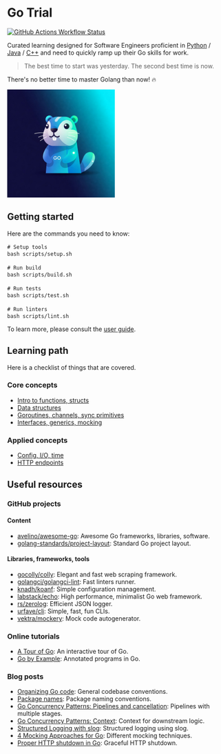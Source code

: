 # Go Trial

[![GitHub Actions Workflow Status](https://img.shields.io/github/actions/workflow/status/huangsam/go-trial/ci.yml)](https://github.com/huangsam/go-trial/actions)

Curated learning designed for Software Engineers proficient in [Python] / [Java] / [C++]
and need to quickly ramp up their Go skills for work.

> The best time to start was yesterday. The second best time is now.

There's no better time to master Golang than now! 🔥

<img src="images/gopher.jpeg" alt="Gopher" width="250px" />

## Getting started

Here are the commands you need to know:

```shell
# Setup tools
bash scripts/setup.sh

# Run build
bash scripts/build.sh

# Run tests
bash scripts/test.sh

# Run linters
bash scripts/lint.sh
```

To learn more, please consult the [user guide](USERGUIDE.md).

## Learning path

Here is a checklist of things that are covered.

### Core concepts

- [Intro to functions, structs](pkg/basicintro/)
- [Data structures](pkg/datastructure/)
- [Goroutines, channels, sync primitives](pkg/concurrency/)
- [Interfaces, generics, mocking](pkg/abstraction/)

### Applied concepts

- [Config, I/O, time](pkg/realworld/)
- [HTTP endpoints](pkg/endpoint/)

## Useful resources

### GitHub projects

#### Content

- [avelino/awesome-go](https://github.com/avelino/awesome-go): Awesome Go frameworks, libraries, software.
- [golang-standards/project-layout](https://github.com/golang-standards/project-layout): Standard Go project layout.

#### Libraries, frameworks, tools

- [gocolly/colly](https://github.com/gocolly/colly): Elegant and fast web scraping framework.
- [golangci/golangci-lint](https://github.com/golangci/golangci-lint): Fast linters runner.
- [knadh/koanf](https://github.com/knadh/koanf): Simple configuration management.
- [labstack/echo](https://github.com/labstack/echo): High performance, minimalist Go web framework.
- [rs/zerolog](https://github.com/rs/zerolog): Efficient JSON logger.
- [urfave/cli](https://github.com/urfave/cli): Simple, fast, fun CLIs.
- [vektra/mockery](https://github.com/vektra/mockery): Mock code autogenerator.

### Online tutorials

- [A Tour of Go](https://go.dev/tour/list): An interactive tour of Go.
- [Go by Example](https://gobyexample.com): Annotated programs in Go.

### Blog posts

- [Organizing Go code](https://go.dev/blog/organizing-go-code): General codebase conventions.
- [Package names](https://go.dev/blog/package-names): Package naming conventions.
- [Go Concurrency Patterns: Pipelines and cancellation](https://go.dev/blog/pipelines): Pipelines with multiple stages.
- [Go Concurrency Patterns: Context](https://go.dev/blog/context): Context for downstream logic.
- [Structured Logging with slog](https://go.dev/blog/slog): Structured logging using slog.
- [4 Mocking Approaches for Go](https://www.twilio.com/en-us/blog/4-mocking-approaches-go): Different mocking techniques.
- [Proper HTTP shutdown in Go](https://dev.to/mokiat/proper-http-shutdown-in-go-3fji): Graceful HTTP shutdown.

[Python]: https://github.com/huangsam/ultimate-python
[Java]: https://github.com/huangsam/java-trial
[C++]: https://github.com/huangsam/cpp-trial
